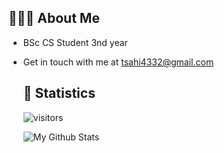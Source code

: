 ## 👨🏻‍💻 About Me

- BSc CS Student 3nd year
- Get in touch with me at [tsahi4332@gmail.com](tsahi4332@gmail.com)
  
  ## 🔢 Statistics

  ![visitors](https://visitor-badge.glitch.me/badge?page_id=TsahiElhadad.TsahiElhadad)
  
  
  
  ![My Github Stats](https://github-readme-stats.vercel.app/api?username=TsahiElhadad&count_private=true&show_icons=true&theme=radical)

